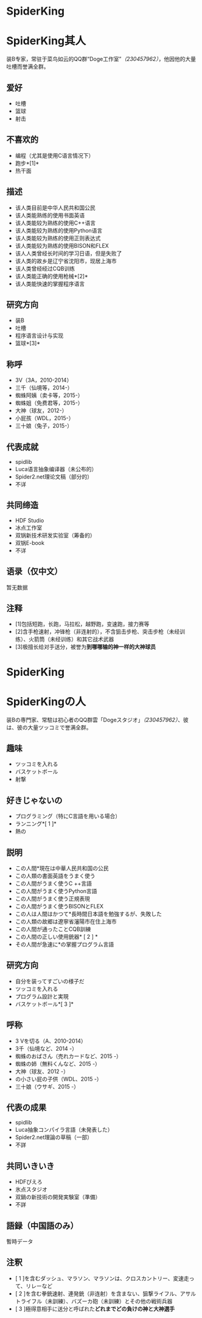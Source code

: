 SpiderKing
===================================

SpiderKing其人
===================================
装B专家，常驻于菜鸟如云的QQ群“Doge工作室”*（230457962）*，他因他的大量吐槽而誉满全群。

爱好
-----------------------------------
* 吐槽
* 篮球
* 射击

不喜欢的
-----------------------------------
* 编程（尤其是使用C语言情况下）
* 跑步*[1]*
* 热干面

描述
-----------------------------------
* 该人类目前是中华人民共和国公民
* 该人类能熟练的使用书面英语
* 该人类能较为熟练的使用C++语言
* 该人类能较为熟练的使用Python语言
* 该人类能较为熟练的使用正则表达式
* 该人类能较为熟练的使用BISON和FLEX
* 该人人类曾经长时间的学习日语，但是失败了
* 该人类的故乡是辽宁省沈阳市，现居上海市
* 该人类曾经经过CQB训练
* 该人类能正确的使用枪械*[2]*
* 该人类能快速的掌握程序语言

研究方向
-----------------------------------
* 装B
* 吐槽
* 程序语言设计与实现
* 篮球*[3]*

称呼
-----------------------------------
* 3V（3A，2010-2014）
* 三千（仙境等，2014-）
* 蜘蛛阿姨（卖卡等，2015-）
* 蜘蛛姐（免费君等，2015-）
* 大神（球友，2012-）
* 小屁孩（WDL，2015-）
* 三十娘（兔子，2015-）

代表成就
-----------------------------------
* spidlib
* Luca语言抽象编译器（未公布的）
* Spider2.net理论文稿（部分的）
* 不详

共同缔造
-----------------------------------
* HDF Studio
* 冰点工作室
* 双锅新技术研发实验室（筹备的）
* 双锅E-book
* 不详

语录（仅中文）
-----------------------------------
暂无数据

注释
-----------------------------------
* [1]包括短跑，长跑，马拉松，越野跑，变速跑，接力赛等
* [2]含手枪速射，冲锋枪（非连射的），不含狙击步枪、突击步枪（未经训练）、火箭筒（未经训练）和其它战术武器
* [3]极擅长给对手送分，被誉为**到哪哪输的神一样的大神球员**


SpiderKing
===================================

SpiderKingの人
===================================
装Bの専門家、常駐は初心者のQQ群雲「Dogeスタジオ」*（230457962）*、彼は、彼の大量ツッコミで誉满全群。

趣味
-----------------------------------
* ツッコミを入れる
* バスケットボール
* 射撃

好きじゃないの
-----------------------------------
* プログラミング（特にC言語を用いる場合）
* ランニング*[ 1 ]*
* 熱の

説明
-----------------------------------
* この人間*現在は中華人民共和国の公民
* この人類の書面英語をうまく使う
* この人間がうまく使うC ++言語
* この人間がうまく使うPython言語
* この人間がうまく使う正規表現
* この人間がうまく使うBISONとFLEX
* この人は人間はかつて*長時間日本語を勉強するが、失敗した
* この人類の故郷は遼寧省瀋陽市在住上海市
* この人間が通ったことCQB訓練
* この人間の正しい使用銃器* [ 2 ] *
* その人間が急速に*の掌握プログラム言語

研究方向
-----------------------------------
* 自分を装ってすごいの様子だ
* ツッコミを入れる
* プログラム設計と実現
* バスケットボール*[ 3 ]*

呼称
-----------------------------------
* 3 Vを切る（A、2010-2014）
* 3千（仙境など、2014 -）
* 蜘蛛のおばさん（売れカードなど、2015 -）
* 蜘蛛の姉（無料くんなど、2015 -）
* 大神（球友、2012 -）
* の小さい屁の子供（WDL、2015 -）
* 三十娘（ウサギ、2015 -）

代表の成果
-----------------------------------
* spidlib
* Luca抽象コンパイラ言語（未発表した）
* Spider2.net理論の草稿（一部）
* 不詳

共同いきいき
-----------------------------------
* HDFぴえろ
* 氷点スタジオ
* 双鍋の新技術の開発実験室（準備）
* 不詳

語録（中国語のみ）
-----------------------------------
暫時データ

注釈
-----------------------------------
* [ 1 ]を含むダッシュ、マラソン、マラソンは、クロスカントリー、変速走って、リレーなど
* [ 2 ]を含む拳銃速射、連発銃（非连射）を含まない、狙撃ライフル、アサルトライフル（未訓練）、バズーカ砲（未訓練）とその他の戦術兵器
* [ 3 ]極得意相手に送分と呼ばれた**どれまでどの負けの神と大神選手**